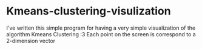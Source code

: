 # Kmeans-clustering-visulization
I've written this simple program for having a very simple visualization of the algorithm Kmeans Clustering :3 Each point on the screen is correspond to a 2-dimension vector
